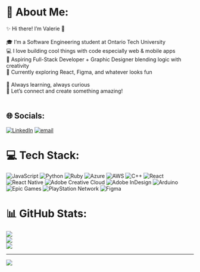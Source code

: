 # 💫 About Me:
 ✨ Hi there! I’m Valerie 👋<br><br>🎓 I’m a Software Engineering student at Ontario Tech University  <br>💻 I love building cool things with code especially web & mobile apps  <br>🎨 Aspiring  Full-Stack Developer + Graphic Designer blending logic with creativity  <br>🚀 Currently exploring React, Figma, and whatever looks fun<br><br>🧠 Always learning, always curious  <br>💬 Let’s connect and create something amazing!<br><br>


## 🌐 Socials:
[![LinkedIn](https://img.shields.io/badge/LinkedIn-%230077B5.svg?logo=linkedin&logoColor=white)](https://linkedin.com/in/https://www.linkedin.com/in/valerie-ekeigwe-804ba1320/) [![email](https://img.shields.io/badge/Email-D14836?logo=gmail&logoColor=white)](mailto:valeriecekeigwe@gmail.com) 

# 💻 Tech Stack:
![JavaScript](https://img.shields.io/badge/javascript-%23323330.svg?style=for-the-badge&logo=javascript&logoColor=%23F7DF1E) ![Python](https://img.shields.io/badge/python-3670A0?style=for-the-badge&logo=python&logoColor=ffdd54) ![Ruby](https://img.shields.io/badge/ruby-%23CC342D.svg?style=for-the-badge&logo=ruby&logoColor=white) ![Azure](https://img.shields.io/badge/azure-%230072C6.svg?style=for-the-badge&logo=microsoftazure&logoColor=white) ![AWS](https://img.shields.io/badge/AWS-%23FF9900.svg?style=for-the-badge&logo=amazon-aws&logoColor=white) ![C++](https://img.shields.io/badge/c++-%2300599C.svg?style=for-the-badge&logo=c%2B%2B&logoColor=white) ![React](https://img.shields.io/badge/react-%2320232a.svg?style=for-the-badge&logo=react&logoColor=%2361DAFB) ![React Native](https://img.shields.io/badge/react_native-%2320232a.svg?style=for-the-badge&logo=react&logoColor=%2361DAFB) ![Adobe Creative Cloud](https://img.shields.io/badge/Adobe%20Creative%20Cloud-DA1F26.svg?style=for-the-badge&logo=Adobe%20Creative%20Cloud&logoColor=white) ![Adobe InDesign](https://img.shields.io/badge/Adobe%20InDesign-49021F?style=for-the-badge&logo=adobeindesign&logoColor=FF3366) ![Arduino](https://img.shields.io/badge/-Arduino-00979D?style=for-the-badge&logo=Arduino&logoColor=white) ![Epic Games](https://img.shields.io/badge/epicgames-%23313131.svg?style=for-the-badge&logo=epicgames&logoColor=white) ![PlayStation Network](https://img.shields.io/badge/PSN-%230070D1.svg?style=for-the-badge&logo=Playstation&logoColor=white) ![Figma](https://img.shields.io/badge/figma-%23F24E1E.svg?style=for-the-badge&logo=figma&logoColor=white)
# 📊 GitHub Stats:
![](https://github-readme-stats.vercel.app/api?username=valerie-ekeigwe&theme=midnight-purple&hide_border=false&include_all_commits=false&count_private=false)<br/>
![](https://nirzak-streak-stats.vercel.app/?user=valerie-ekeigwe&theme=midnight-purple&hide_border=false)<br/>
![](https://github-readme-stats.vercel.app/api/top-langs/?username=valerie-ekeigwe&theme=midnight-purple&hide_border=false&include_all_commits=false&count_private=false&layout=compact)

---
[![](https://visitcount.itsvg.in/api?id=valerie-ekeigwe&icon=0&color=0)](https://visitcount.itsvg.in)

<!-- Proudly created with GPRM ( https://gprm.itsvg.in ) -->
